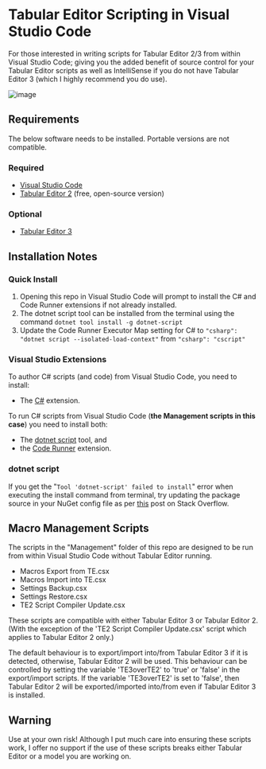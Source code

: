 # Tabular Editor Scripting in Visual Studio Code

For those interested in writing scripts for Tabular Editor 2/3 from within Visual Studio Code; giving you the added benefit of source control for your Tabular Editor scripts as well as IntelliSense if you do not have Tabular Editor 3 (which I highly recommend you do use).

![image](https://user-images.githubusercontent.com/62320770/210715420-487a4a8a-6b2f-47d1-84b3-d511b2778060.png)

## Requirements

The below software needs to be installed. Portable versions are not compatible.

### Required

- [Visual Studio Code](https://code.visualstudio.com/)
- [Tabular Editor 2](https://github.com/TabularEditor/TabularEditor) (free, open-source version)

### Optional

- [Tabular Editor 3](https://tabulareditor.com/)

## Installation Notes

### Quick Install

1. Opening this repo in Visual Studio Code will prompt to install the C# and Code Runner extensions if not already installed.
2. The dotnet script tool can be installed from the terminal using the command `dotnet tool install -g dotnet-script`
3. Update the Code Runner Executor Map setting for C# to `"csharp": "dotnet script --isolated-load-context"` from `"csharp": "cscript"`

### Visual Studio Extensions

To author C# scripts (and code) from Visual Studio Code, you need to install:

- The [C#](https://marketplace.visualstudio.com/items?itemName=ms-dotnettools.csharp) extension.

To run C# scripts from Visual Studio Code (**the Management scripts in this case**) you need to install both:

- The [dotnet script](https://github.com/filipw/dotnet-script) tool, and
- the [Code Runner](https://marketplace.visualstudio.com/items?itemName=formulahendry.code-runner) extension.

### dotnet script

If you get the "`Tool 'dotnet-script' failed to install`" error when executing the install command from terminal, try updating the package source in your NuGet config file as per [this](https://stackoverflow.com/a/68140757) post on Stack Overflow.

## Macro Management Scripts

The scripts in the "Management" folder of this repo are designed to be run from within Visual Studio Code without Tabular Editor running.

- Macros Export from TE.csx
- Macros Import into TE.csx
- Settings Backup.csx
- Settings Restore.csx
- TE2 Script Compiler Update.csx

These scripts are compatible with either Tabular Editor 3 or Tabular Editor 2. (With the exception of the 'TE2 Script Compiler Update.csx' script which applies to Tabular Editor 2 only.)

The default behaviour is to export/import into/from Tabular Editor 3 if it is detected, otherwise, Tabular Editor 2 will be used. This behaviour can be controlled by setting the variable 'TE3overTE2' to 'true' or 'false' in the export/import scripts. If the variable 'TE3overTE2' is set to 'false', then Tabular Editor 2 will be exported/imported into/from even if Tabular Editor 3 is installed.

## Warning

Use at your own risk! Although I put much care into ensuring these scripts work, I offer no support if the use of these scripts breaks either Tabular Editor or a model you are working on.
